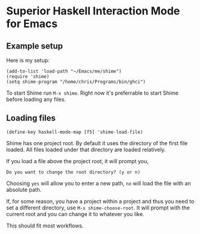 # Superior Haskell Interaction Mode for Emacs

## Example setup

Here is my setup:

    (add-to-list 'load-path "~/Emacs/me/shime")
    (require 'shime)
    (setq shime-program "/home/chris/Programs/bin/ghci")

To start Shime run `M-x shime`. Right now it's preferrable to
start Shime before loading any files.

## Loading files

    (define-key haskell-mode-map [f5] 'shime-load-file)

Shime has one project root. By default it uses the directory of
the first file loaded. All files loaded under that directory are
loaded relatively.

If you load a file above the project root, it will prompt you,

    Do you want to change the root directory? (y or n) 

Choosing `yes` will allow you to enter a new path, `no` will load
the file with an absolute path.

If, for some reason, you have a project within a project and thus
you need to set a different directory, use `M-x
shime-choose-root`. It will prompt with the current root and you
can change it to whatever you like.

This should fit most workflows.
